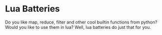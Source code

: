 Lua Batteries
=============

Do you like map, reduce, filter and other cool builtin functions from python? Would you like to use them in lua? Well, 
lua batteries do just that for you. 
